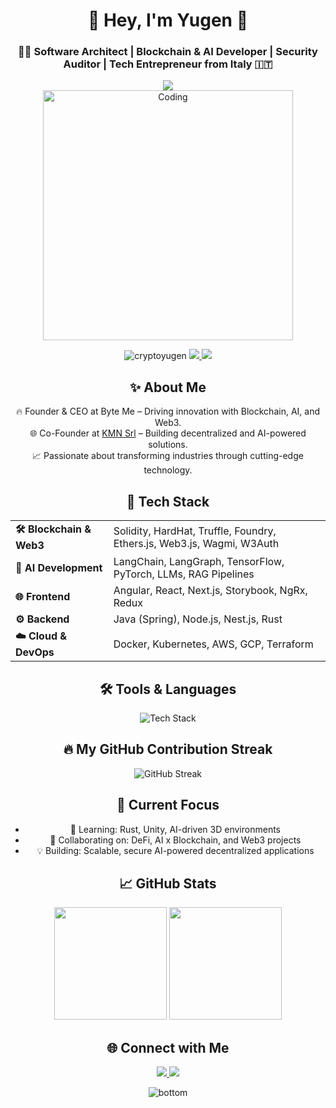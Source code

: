 <h1 align="center">🚀 Hey, I'm Yugen 👋</h1>
<h3 align="center">🧑‍💻 Software Architect | Blockchain & AI Developer | Security Auditor | Tech Entrepreneur from Italy 🇮🇹</h3>

<div align="center">
    <img src="https://readme-typing-svg.herokuapp.com?color=F75C7E&lines=Blockchain+%26+AI+Developer;Web3+%7C+Smart+Contracts;Tech+Entrepreneur;Software+Architect;Security+Auditor;&center=true&width=500&height=50">
</div>

<div align="center">
    <img src="https://cdn.dribbble.com/users/1162077/screenshots/3848914/programmer.gif" width="400px" alt="Coding">
</div>

<p align="center">
    <img src="https://komarev.com/ghpvc/?username=cryptoyugen&label=Profile%20Views&color=blueviolet&style=flat-square" alt="cryptoyugen" />
    <a href="mailto:crypto.yugen@gmail.com">
        <img src="https://img.shields.io/badge/Email-Me-informational?style=flat-square&logo=gmail&color=red">
    </a>
    <a href="https://twitter.com/genesisyugen" target="_blank">
        <img src="https://img.shields.io/badge/Twitter-Follow-informational?style=flat-square&logo=twitter&color=1DA1F2">
    </a>
</p>

<h2 align="center">✨ About Me</h2>
<p align="center">
    🔥 Founder & CEO at Byte Me – Driving innovation with Blockchain, AI, and Web3. <br>
    🌐 Co-Founder at <a href="https://www.kmn.dev" target="_blank">KMN Srl</a> – Building decentralized and AI-powered solutions. <br>
    📈 Passionate about transforming industries through cutting-edge technology.
</p>

<h2 align="center">🚀 Tech Stack</h2>

<div align="center">
  <table>
    <tr>
      <td><strong>🛠 Blockchain & Web3</strong></td>
      <td>Solidity, HardHat, Truffle, Foundry, Ethers.js, Web3.js, Wagmi, W3Auth</td>
    </tr>
    <tr>
      <td><strong>🤖 AI Development</strong></td>
      <td>LangChain, LangGraph, TensorFlow, PyTorch, LLMs, RAG Pipelines</td>
    </tr>
    <tr>
      <td><strong>🌐 Frontend</strong></td>
      <td>Angular, React, Next.js, Storybook, NgRx, Redux</td>
    </tr>
    <tr>
      <td><strong>⚙️ Backend</strong></td>
      <td>Java (Spring), Node.js, Nest.js, Rust</td>
    </tr>
    <tr>
      <td><strong>☁️ Cloud & DevOps</strong></td>
      <td>Docker, Kubernetes, AWS, GCP, Terraform</td>
    </tr>
  </table>
</div>

<h2 align="center">🛠️ Tools & Languages</h2>
<p align="center">
    <img src="https://skillicons.dev/icons?i=solidity,rust,nodejs,react,angular,docker,kubernetes,aws,java,python,tensorflow" alt="Tech Stack" />
</p>

<h2 align="center">🔥 My GitHub Contribution Streak</h2>
<p align="center">
  <img src="https://github-readme-streak-stats.herokuapp.com?user=fmerco&theme=tokyonight" alt="GitHub Streak">
</p>

<h2 align="center">🎯 Current Focus</h2>
<ul align="center">
    <li>🌱 Learning: Rust, Unity, AI-driven 3D environments</li>
    <li>🔭 Collaborating on: DeFi, AI x Blockchain, and Web3 projects</li>
    <li>💡 Building: Scalable, secure AI-powered decentralized applications</li>
</ul>

<h2 align="center">📈 GitHub Stats</h2>
<div align="center">
    <img height="180em" src="https://github-readme-stats.vercel.app/api?username=fmerco&show_icons=true&theme=tokyonight&count_private=true">
    <img height="180em" src="https://github-readme-stats.vercel.app/api/top-langs/?username=fmerco&layout=compact&theme=tokyonight">
</div>

<h2 align="center">🌐 Connect with Me</h2>
<p align="center">
    <a href="https://twitter.com/genesisyugen" target="_blank">
        <img src="https://img.shields.io/badge/Twitter-1DA1F2?style=for-the-badge&logo=twitter&logoColor=white">
    </a>
    <a href="mailto:crypto.yugen@gmail.com">
        <img src="https://img.shields.io/badge/Gmail-D14836?style=for-the-badge&logo=gmail&logoColor=white">
    </a>
</p>

<div align="center">
    <img src="https://raw.githubusercontent.com/bornmay/bornmay/Update/svg/Bottom.svg" alt="bottom">
</div>
